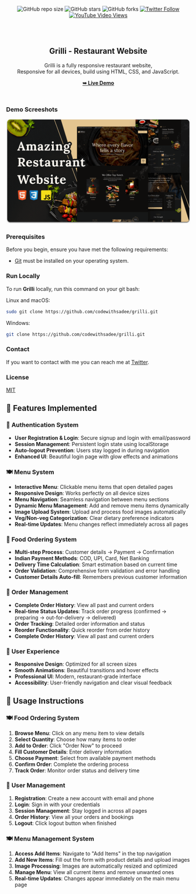 <div align="center">
  
  ![GitHub repo size](https://img.shields.io/github/repo-size/codewithsadee/grilli)
  ![GitHub stars](https://img.shields.io/github/stars/codewithsadee/grilli?style=social)
  ![GitHub forks](https://img.shields.io/github/forks/codewithsadee/grilli?style=social)
[![Twitter Follow](https://img.shields.io/twitter/follow/codewithsadee_?style=social)](https://twitter.com/intent/follow?screen_name=codewithsadee_)
  [![YouTube Video Views](https://img.shields.io/youtube/views/CjVGp5kGHxA?style=social)](https://youtu.be/CjVGp5kGHxA)

  <br />
  <br />

  <h2 align="center">Grilli - Restaurant Website</h2>

  Grilli is a fully responsive restaurant website, <br />Responsive for all devices, build using HTML, CSS, and JavaScript.

  <a href="https://codewithsadee.github.io/grilli/"><strong>➥ Live Demo</strong></a>

</div>

<br />

### Demo Screeshots

![Grilli Desktop Demo](./readme-images/desktop.png "Desktop Demo")

### Prerequisites

Before you begin, ensure you have met the following requirements:

* [Git](https://git-scm.com/downloads "Download Git") must be installed on your operating system.

### Run Locally

To run **Grilli** locally, run this command on your git bash:

Linux and macOS:

```bash
sudo git clone https://github.com/codewithsadee/grilli.git
```

Windows:

```bash
git clone https://github.com/codewithsadee/grilli.git
```

### Contact

If you want to contact with me you can reach me at [Twitter](https://www.twitter.com/codewithsadee).

### License

[MIT](https://choosealicense.com/licenses/mit/)

## 🚀 Features Implemented

### 🔐 **Authentication System**
- **User Registration & Login**: Secure signup and login with email/password
- **Session Management**: Persistent login state using localStorage
- **Auto-logout Prevention**: Users stay logged in during navigation
- **Enhanced UI**: Beautiful login page with glow effects and animations

### 🍽️ **Menu System**
- **Interactive Menu**: Clickable menu items that open detailed pages
- **Responsive Design**: Works perfectly on all device sizes
- **Menu Navigation**: Seamless navigation between menu sections
- **Dynamic Menu Management**: Add and remove menu items dynamically
- **Image Upload System**: Upload and process food images automatically
- **Veg/Non-veg Categorization**: Clear dietary preference indicators
- **Real-time Updates**: Menu changes reflect immediately across all pages



### 🛒 **Food Ordering System**
- **Multi-step Process**: Customer details → Payment → Confirmation
- **Indian Payment Methods**: COD, UPI, Card, Net Banking
- **Delivery Time Calculation**: Smart estimation based on current time
- **Order Validation**: Comprehensive form validation and error handling
- **Customer Details Auto-fill**: Remembers previous customer information

### 📱 **Order Management**
- **Complete Order History**: View all past and current orders
- **Real-time Status Updates**: Track order progress (confirmed → preparing → out-for-delivery → delivered)
- **Order Tracking**: Detailed order information and status
- **Reorder Functionality**: Quick reorder from order history
- **Complete Order History**: View all past and current orders

### 🎨 **User Experience**
- **Responsive Design**: Optimized for all screen sizes
- **Smooth Animations**: Beautiful transitions and hover effects
- **Professional UI**: Modern, restaurant-grade interface
- **Accessibility**: User-friendly navigation and clear visual feedback

## 📖 Usage Instructions



### 🍽️ **Food Ordering System**
1. **Browse Menu**: Click on any menu item to view details
2. **Select Quantity**: Choose how many items to order
3. **Add to Order**: Click "Order Now" to proceed
4. **Fill Customer Details**: Enter delivery information
5. **Choose Payment**: Select from available payment methods
6. **Confirm Order**: Complete the ordering process
7. **Track Order**: Monitor order status and delivery time

### 🔐 **User Management**
1. **Registration**: Create a new account with email and phone
2. **Login**: Sign in with your credentials
3. **Session Management**: Stay logged in across all pages
4. **Order History**: View all your orders and bookings
5. **Logout**: Click logout button when finished

### 🍽️ **Menu Management System**
1. **Access Add Items**: Navigate to "Add Items" in the top navigation
2. **Add New Items**: Fill out the form with product details and upload images
3. **Image Processing**: Images are automatically resized and optimized
4. **Manage Menu**: View all current items and remove unwanted ones
5. **Real-time Updates**: Changes appear immediately on the main menu page
